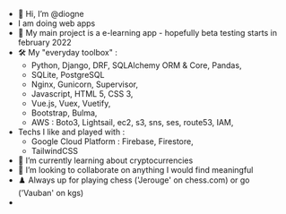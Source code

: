 - 👋 Hi, I’m @diogne
- I am doing web apps
- :rocket: My main project is a e-learning app - hopefully beta testing starts in february 2022
- :hammer_and_wrench:	My "everyday toolbox" :
    - Python, Django, DRF, SQLAlchemy ORM & Core, Pandas, 
    - SQLite, PostgreSQL
    - Nginx, Gunicorn, Supervisor,
    - Javascript, HTML 5, CSS 3, 
    - Vue.js, Vuex, Vuetify,
    - Bootstrap, Bulma,
    - AWS : Boto3, Lightsail, ec2, s3, sns, ses, route53, IAM, 
- Techs I like and played with : 
    - Google Cloud Platform : Firebase, Firestore, 
    - TailwindCSS
- 👀 I’m currently learning about cryptocurrencies
- 💞️ I’m looking to collaborate on anything I would find meaningful
- :chess_pawn: Always up for playing chess ('Jerouge' on chess.com) or go ('Vauban' on kgs)
- 

<!---
diogne/diogne is a ✨ special ✨ repository because its `README.md` (this file) appears on your GitHub profile.
You can click the Preview link to take a look at your changes.
--->
